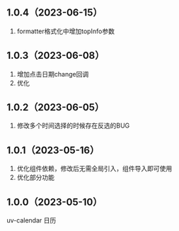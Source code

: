 ## 1.0.4（2023-06-15）
1. formatter格式化中增加topInfo参数
## 1.0.3（2023-06-08）
1. 增加点击日期change回调
2. 优化
## 1.0.2（2023-06-05）
1. 修改多个时间选择的时候存在反选的BUG
## 1.0.1（2023-05-16）
1. 优化组件依赖，修改后无需全局引入，组件导入即可使用
2. 优化部分功能
## 1.0.0（2023-05-10）
uv-calendar 日历
